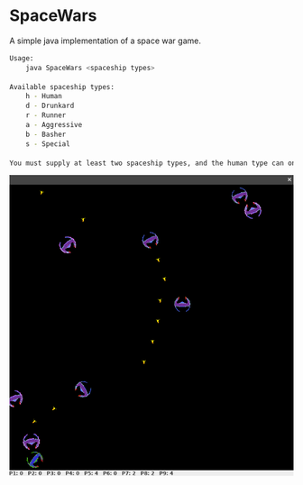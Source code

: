 # SpaceWars
A simple java implementation of a space war game.

```bash
Usage:
	java SpaceWars <spaceship types>

Available spaceship types:
	h - Human
	d - Drunkard
	r - Runner
	a - Aggressive
	b - Basher
	s - Special

You must supply at least two spaceship types, and the human type can only appear once.
```

![screenshots/img1.png](screenshots/img1.png)


